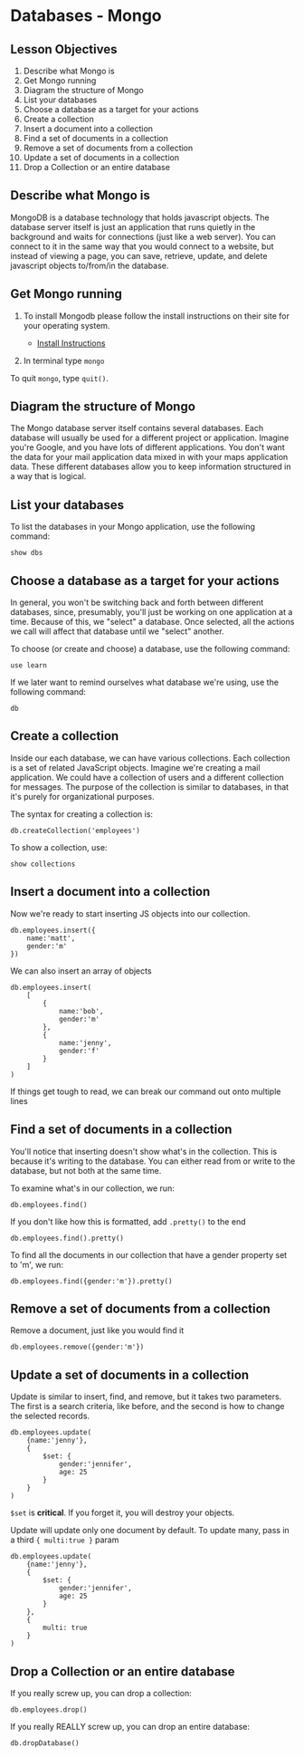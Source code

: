 # Databases - Mongo

## Lesson Objectives
1. Describe what Mongo is
1. Get Mongo running
1. Diagram the structure of Mongo
1. List your databases
1. Choose a database as a target for your actions
1. Create a collection
1. Insert a document into a collection
1. Find a set of documents in a collection
1. Remove a set of documents from a collection
1. Update a set of documents in a collection
1. Drop a Collection or an entire database

## Describe what Mongo is

MongoDB is a database technology that holds javascript objects.  The database server itself is just an application that runs quietly in the background and waits for connections (just like a web server).  You can connect to it in the same way that you would connect to a website, but instead of viewing a page, you can save, retrieve, update, and delete javascript objects to/from/in the database.

## Get Mongo running

1. To install Mongodb please follow the install instructions on their site for your operating system.
	- [Install Instructions](https://docs.mongodb.com/manual/administration/install-community/)

1. In terminal type `mongo`

To quit `mongo`, type `quit()`.

## Diagram the structure of Mongo

The Mongo database server itself contains several databases.  Each database will usually be used for a different project or application.  Imagine you're Google, and you have lots of different applications.  You don't want the data for your mail application data mixed in with your maps application data.  These different databases allow you to keep information structured in a way that is logical.

## List your databases

To list the databases in your Mongo application, use the following command:

```
show dbs
```

## Choose a database as a target for your actions

In general, you won't be switching back and forth between different databases, since, presumably, you'll just be working on one application at a time.  Because of this, we "select" a database.  Once selected, all the actions we call will affect that database until we "select" another.

To choose (or create and choose) a database, use the following command:

```
use learn
```

If we later want to remind ourselves what database we're using, use the following command:

```
db
```


## Create a collection

Inside our each database, we can have various collections.  Each collection is a set of related JavaScript objects.  Imagine we're creating a mail application.  We could have a collection of users and a different collection for messages.  The purpose of the collection is similar to databases, in that it's purely for organizational purposes.

The syntax for creating a collection is:

```
db.createCollection('employees')
```

To show a collection, use:

```
show collections
```

## Insert a document into a collection

Now we're ready to start inserting JS objects into our collection.

```
db.employees.insert({
	name:'matt',
	gender:'m'
})
```

We can also insert an array of objects

```
db.employees.insert(
	[
		{
			name:'bob',
			gender:'m'		
		},
		{
			name:'jenny',
			gender:'f'		
		}
	]
)
```

If things get tough to read, we can break our command out onto multiple lines

## Find a set of documents in a collection

You'll notice that inserting doesn't show what's in the collection.  This is because it's writing to the database.  You can either read from or write to the database, but not both at the same time.

To examine what's in our collection, we run:

```
db.employees.find()
```

If you don't like how this is formatted, add `.pretty()` to the end

```
db.employees.find().pretty()
```

To find all the documents in our collection that have a gender property set to 'm', we run:

```
db.employees.find({gender:'m'}).pretty()
```

## Remove a set of documents from a collection

Remove a document, just like you would find it

```
db.employees.remove({gender:'m'})
```

## Update a set of documents in a collection

Update is similar to insert, find, and remove, but it takes two parameters.  The first is a search criteria, like before, and the second is how to change the selected records.

```
db.employees.update(
	{name:'jenny'},
	{
		$set: {
			gender:'jennifer',
			age: 25
		}
	}
)
```

`$set` is **critical**.  If you forget it, you will destroy your objects.

Update will update only one document by default.  To update many, pass in a third `{ multi:true }` param

```
db.employees.update(
	{name:'jenny'},
	{
		$set: {
			gender:'jennifer',
			age: 25
		}
	},
	{
		multi: true
	}
)
```

## Drop a Collection or an entire database

If you really screw up, you can drop a collection:

```
db.employees.drop()
```

If you really REALLY screw up, you can drop an entire database:

```
db.dropDatabase()
```
